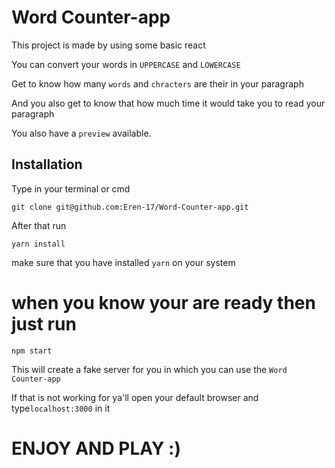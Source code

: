 # Word Counter-app

This project is made by using some basic react 

You can convert your words in `UPPERCASE` and `LOWERCASE`

Get to know how many `words` and `chracters` are their in your paragraph

And you also get to know that how much time it would take you to read your paragraph

You also have a `preview` available.

##  Installation
 Type in your terminal or cmd
 
 `git clone git@github.com:Eren-17/Word-Counter-app.git`
 
 After that run
 
 `yarn install`
 
 make sure that you have installed `yarn` on your system
 
 # when you know your are ready then just run 
 
 `npm start`
 
 This will create a fake server for you in which you can use the `Word Counter-app`
 
 If that is not working for ya'll open your default browser and type`localhost:3000` in it
 
 # ENJOY AND PLAY :)
